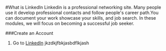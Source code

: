 #What is LinkedIn
Linkedin is a professional networking site. Many people use it develop professional contacts and follow people's career path.You can document your work
showcase your skills, and job search. In these modules, we will focus on becoming a successful job seeker.

###Create an Account

1. Go to [LinkedIn](https://www.linkedin.com/start/join?trk=hb_join
)
jkzdkjfbkjasbdflkjash
